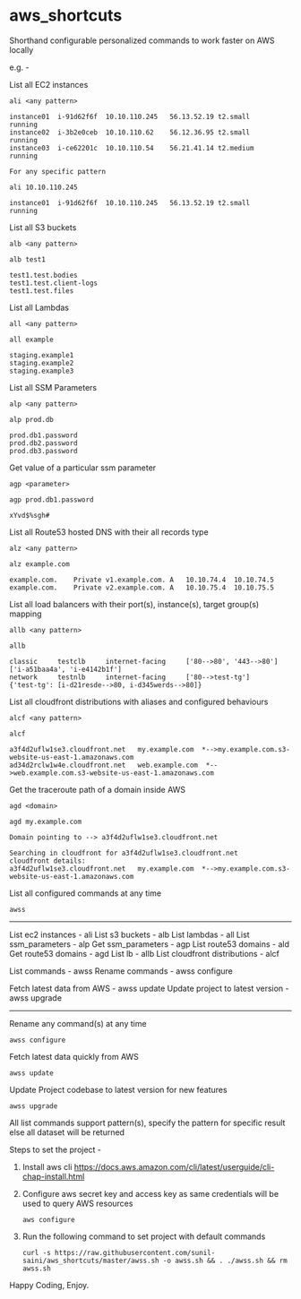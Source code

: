 # aws_shortcuts
Shorthand configurable personalized commands to work faster on AWS locally

e.g. - 

List all EC2 instances

    ali <any pattern>
    
    instance01	i-91d62f6f	10.10.110.245	56.13.52.19	t2.small	running
    instance02	i-3b2e0ceb	10.10.110.62	56.12.36.95	t2.small	running
    instance03	i-ce62201c	10.10.110.54	56.21.41.14	t2.medium	running
    
    For any specific pattern
    
    ali 10.10.110.245
    
    instance01	i-91d62f6f	10.10.110.245	56.13.52.19	t2.small	running
    
        
List all S3 buckets
        
    alb <any pattern>
    
    alb test1
    
    test1.test.bodies
    test1.test.client-logs
    test1.test.files
        
List all Lambdas

    all <any pattern>
    
    all example
    
    staging.example1
    staging.example2
    staging.example3
        
List all SSM Parameters

    alp <any pattern>
    
    alp prod.db
    
    prod.db1.password
    prod.db2.password
    prod.db3.password
        
Get value of a particular ssm parameter

    agp <parameter>
    
    agp prod.db1.password
    
    xYvd$%sgh#
        
List all Route53 hosted DNS with their all records type

    alz <any pattern>
    
    alz example.com
    
    example.com.	Private	v1.example.com.	A	10.10.74.4	10.10.74.5
    example.com.	Private	v2.example.com.	A	10.10.75.4	10.10.75.5

List all load balancers with their port(s), instance(s), target group(s) mapping

    allb <any pattern>
    
    allb 
    
    classic     testclb     internet-facing     ['80-->80', '443-->80']     ['i-a51baa4a', 'i-e4142b1f']
    network     testnlb     internet-facing     ['80-->test-tg']    {'test-tg': [i-d21resde-->80, i-d345werds-->80]}
    

List all cloudfront distributions with aliases and configured behaviours

    alcf <any pattern>

    alcf

    a3f4d2uflw1se3.cloudfront.net   my.example.com  *-->my.example.com.s3-website-us-east-1.amazonaws.com
    ad34d2rclw1w4e.cloudfront.net   web.example.com  *-->web.example.com.s3-website-us-east-1.amazonaws.com


Get the traceroute path of a domain inside AWS

    agd <domain>

    agd my.example.com

    Domain pointing to --> a3f4d2uflw1se3.cloudfront.net

    Searching in cloudfront for a3f4d2uflw1se3.cloudfront.net
    cloudfront details:
    a3f4d2uflw1se3.cloudfront.net   my.example.com  *-->my.example.com.s3-website-us-east-1.amazonaws.com


List all configured commands at any time
        
    awss 
---------------------------------------------------------------------

List ec2 instances                  -	ali
List s3 buckets                     -	alb
List lambdas                        -	all
List ssm_parameters                 -	alp
Get ssm_parameters                  -	agp
List route53 domains                -	ald
Get route53 domains                 -	agd
List lb                             -	allb
List cloudfront distributions       -	alcf

List commands                       -	awss
Rename commands                     -	awss configure

Fetch latest data from AWS          -	awss update
Update project to latest version    -	awss upgrade

--------------------------------------------------


Rename any command(s) at any time

    awss configure

Fetch latest data quickly from AWS

    awss update
        
Update Project codebase to latest version for new features

    awss upgrade


All list commands support pattern(s), specify the pattern for specific result else all dataset will be returned


Steps to set the project - 

1. Install aws cli https://docs.aws.amazon.com/cli/latest/userguide/cli-chap-install.html
           
2. Configure aws secret key and access key as same credentials will be used to query AWS resources
    
       aws configure

3. Run the following command to set project with default commands

       curl -s https://raw.githubusercontent.com/sunil-saini/aws_shortcuts/master/awss.sh -o awss.sh && . ./awss.sh && rm awss.sh
    


Happy Coding, Enjoy.
